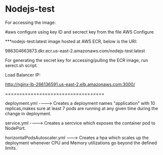 # Nodejs-test

For accessing the image: 

#aws configure using key ID and secrect key from the file AWS Configure

***nodejs-test:latest image hosted at AWS ECR, below is the URI:

986304663873.dkr.ecr.us-east-2.amazonaws.com/nodejs-test:latest


For generating the secret key for accessing/pulling the ECR image, run serect.sh script.

Load Balancer IP:

http://nginx-lb-266136591.us-east-2.elb.amazonaws.com:3000/

===================================


deployment.yml ----> Creates a deployment names "application" with 10 replicas,makes sure at least 7 pods are running at any given time during the change in deployment.

service.yml    ----> Creates a sercvice which exposes the container pod to  NodePort.

horizontalPodsAutoscaler.yml	---> Creates a hpa which scales up the deployment whenever CPU and Memory utilizations go beyond the defined limits.





